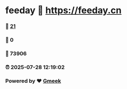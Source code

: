 # feeday :link: https://feeday.cn 
### :page_facing_up: [21](https://feeday.cn/tag.html) 
### :speech_balloon: 0 
### :hibiscus: 73906 
### :alarm_clock: 2025-07-28 12:19:02 
### Powered by :heart: [Gmeek](https://github.com/Meekdai/Gmeek)
